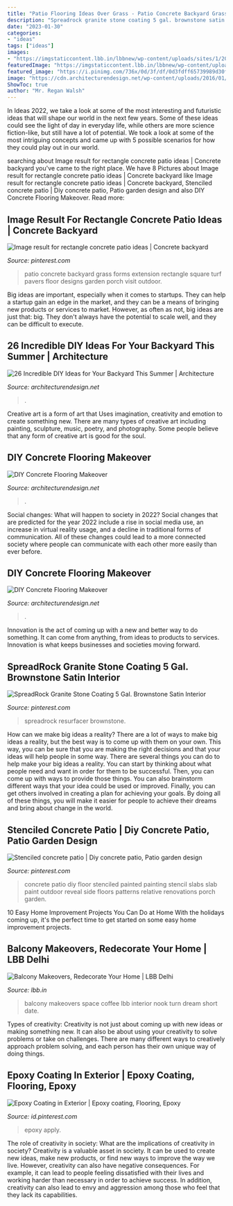 ```yaml
---
title: "Patio Flooring Ideas Over Grass - Patio Concrete Backyard Grass Forms Extension Rectangle Square Turf Pavers Floor Designs Garden Porch Visit Outdoor"
description: "Spreadrock granite stone coating 5 gal. brownstone satin interior"
date: "2023-01-30"
categories:
- "ideas"
tags: ["ideas"]
images:
- "https://imgstaticcontent.lbb.in/lbbnew/wp-content/uploads/sites/1/2017/08/05153019/050917balcony_01.jpg"
featuredImage: "https://imgstaticcontent.lbb.in/lbbnew/wp-content/uploads/sites/1/2017/08/05153019/050917balcony_01.jpg"
featured_image: "https://i.pinimg.com/736x/0d/3f/df/0d3fdff65739989d30fa38dabd77f471.jpg"
image: "https://cdn.architecturendesign.net/wp-content/uploads/2016/01/AD-DIY-Concrete-Flooring-Makeover-02.jpg"
ShowToc: true
author: "Mr. Regan Walsh"
---
```



In Ideas 2022, we take a look at some of the most interesting and futuristic ideas that will shape our world in the next few years. Some of these ideas could see the light of day in everyday life, while others are more science fiction-like, but still have a lot of potential. We took a look at some of the most intriguing concepts and came up with 5 possible scenarios for how they could play out in our world.

	

		
searching about Image result for rectangle concrete patio ideas | Concrete backyard you've came to the right place. We have 8 Pictures about Image result for rectangle concrete patio ideas | Concrete backyard like Image result for rectangle concrete patio ideas | Concrete backyard, Stenciled concrete patio | Diy concrete patio, Patio garden design and also DIY Concrete Flooring Makeover. Read more:
		
    
## Image Result For Rectangle Concrete Patio Ideas | Concrete Backyard

<img loading=lazy src="https://i.pinimg.com/736x/0d/3f/df/0d3fdff65739989d30fa38dabd77f471.jpg" onerror="this.onerror=null;this.src='https://tse4.mm.bing.net/th?id=OIP.N1Q4NYO2Vn7D-q-nlXavTgHaJ3&amp;pid=15.1';" alt="Image result for rectangle concrete patio ideas | Concrete backyard">

_Source: pinterest.com_

>patio concrete backyard grass forms extension rectangle square turf pavers floor designs garden porch visit outdoor. 

	

Big ideas are important, especially when it comes to startups. They can help a startup gain an edge in the market, and they can be a means of bringing new products or services to market. However, as often as not, big ideas are just that: big. They don't always have the potential to scale well, and they can be difficult to execute.

    
## 26 Incredible DIY Ideas For Your Backyard This Summer | Architecture

<img loading=lazy src="https://cdn.architecturendesign.net/wp-content/uploads/2014/08/1152.jpg" onerror="this.onerror=null;this.src='https://tse3.mm.bing.net/th?id=OIP.YG2BYiSA7CqOLhH-oLnPHAHaHa&amp;pid=15.1';" alt="26 Incredible DIY Ideas for Your Backyard This Summer | Architecture">

_Source: architecturendesign.net_

>. 

	

Creative art is a form of art that Uses imagination, creativity and emotion to create something new. There are many types of creative art including painting, sculpture, music, poetry, and photography. Some people believe that any form of creative art is good for the soul.

    
## DIY Concrete Flooring Makeover

<img loading=lazy src="https://cdn.architecturendesign.net/wp-content/uploads/2016/01/AD-DIY-Concrete-Flooring-Makeover-01.jpg" onerror="this.onerror=null;this.src='https://tse1.mm.bing.net/th?id=OIP.t9fL8xk4P_lBsS6ItxceVQHaGn&amp;pid=15.1';" alt="DIY Concrete Flooring Makeover">

_Source: architecturendesign.net_

>. 

	

Social changes: What will happen to society in 2022?
Social changes that are predicted for the year 2022 include a rise in social media use, an increase in virtual reality usage, and a decline in traditional forms of communication. All of these changes could lead to a more connected society where people can communicate with each other more easily than ever before.

    
## DIY Concrete Flooring Makeover

<img loading=lazy src="https://cdn.architecturendesign.net/wp-content/uploads/2016/01/AD-DIY-Concrete-Flooring-Makeover-02.jpg" onerror="this.onerror=null;this.src='https://tse2.mm.bing.net/th?id=OIP.OWKPPqNWVD0c2833HrX3fgHaJ3&amp;pid=15.1';" alt="DIY Concrete Flooring Makeover">

_Source: architecturendesign.net_

>. 

	

Innovation is the act of coming up with a new and better way to do something. It can come from anything, from ideas to products to services. Innovation is what keeps businesses and societies moving forward.

    
## SpreadRock Granite Stone Coating 5 Gal. Brownstone Satin Interior

<img loading=lazy src="https://i.pinimg.com/736x/27/14/44/271444172610d58ba45d1fe95c374082.jpg" onerror="this.onerror=null;this.src='https://tse4.mm.bing.net/th?id=OIP.gjXNNe19PJK3lGXzHTeFxQHaEK&amp;pid=15.1';" alt="SpreadRock Granite Stone Coating 5 Gal. Brownstone Satin Interior">

_Source: pinterest.com_

>spreadrock resurfacer brownstone. 

	

How can we make big ideas a reality?
There are a lot of ways to make big ideas a reality, but the best way is to come up with them on your own. This way, you can be sure that you are making the right decisions and that your ideas will help people in some way. There are several things you can do to help make your big ideas a reality. You can start by thinking about what people need and want in order for them to be successful. Then, you can come up with ways to provide those things. You can also brainstorm different ways that your idea could be used or improved. Finally, you can get others involved in creating a plan for achieving your goals. By doing all of these things, you will make it easier for people to achieve their dreams and bring about change in the world.

    
## Stenciled Concrete Patio | Diy Concrete Patio, Patio Garden Design

<img loading=lazy src="https://i.pinimg.com/736x/05/db/e6/05dbe6b085eb1a9722f743fa5ecfa044.jpg" onerror="this.onerror=null;this.src='https://tse3.mm.bing.net/th?id=OIP.G-7l5LvtVblBz185wtomdQHaLH&amp;pid=15.1';" alt="Stenciled concrete patio | Diy concrete patio, Patio garden design">

_Source: pinterest.com_

>concrete patio diy floor stenciled painted painting stencil slabs slab paint outdoor reveal side floors patterns relative renovations porch garden. 

	

10 Easy Home Improvement Projects You Can Do at Home
With the holidays coming up, it's the perfect time to get started on some easy home improvement projects.

    
## Balcony Makeovers, Redecorate Your Home | LBB Delhi

<img loading=lazy src="https://imgstaticcontent.lbb.in/lbbnew/wp-content/uploads/sites/1/2017/08/05153019/050917balcony_01.jpg" onerror="this.onerror=null;this.src='https://tse4.mm.bing.net/th?id=OIP.j-fpZCO0IFfl47MhjRXFQgHaE8&amp;pid=15.1';" alt="Balcony Makeovers, Redecorate Your Home | LBB Delhi">

_Source: lbb.in_

>balcony makeovers space coffee lbb interior nook turn dream short date. 

	

Types of creativity:
Creativity is not just about coming up with new ideas or making something new. It can also be about using your creativity to solve problems or take on challenges. There are many different ways to creatively approach problem solving, and each person has their own unique way of doing things.

    
## Epoxy Coating In Exterior | Epoxy Coating, Flooring, Epoxy

<img loading=lazy src="https://i.pinimg.com/736x/d5/d2/3e/d5d23ece945463623dfb0799d0081c09--epoxy-coating-exterior.jpg" onerror="this.onerror=null;this.src='https://tse2.mm.bing.net/th?id=OIP.n3Qv8VffYvmVJv3R0wfYVgHaE7&amp;pid=15.1';" alt="Epoxy Coating in Exterior | Epoxy coating, Flooring, Epoxy">

_Source: id.pinterest.com_

>epoxy apply. 

	

The role of creativity in society: What are the implications of creativity in society?
Creativity is a valuable asset in society. It can be used to create new ideas, make new products, or find new ways to improve the way we live. However, creativity can also have negative consequences. For example, it can lead to people feeling dissatisfied with their lives and working harder than necessary in order to achieve success. In addition, creativity can also lead to envy and aggression among those who feel that they lack its capabilities.

